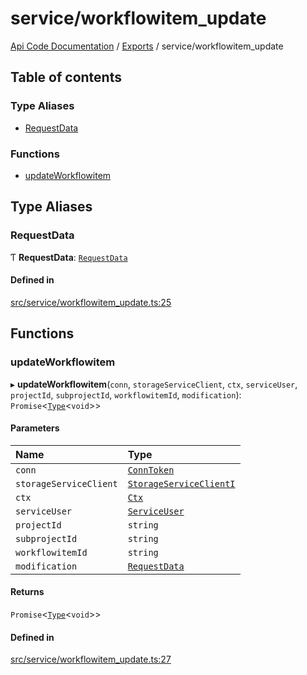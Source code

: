 # service/workflowitem\_update
 
[Api Code Documentation](../README.md) / [Exports](../modules.md) / service/workflowitem\_update

## Table of contents

### Type Aliases

- [RequestData](service_workflowitem_update.md#requestdata)

### Functions

- [updateWorkflowitem](service_workflowitem_update.md#updateworkflowitem)

## Type Aliases

### RequestData

Ƭ **RequestData**: [`RequestData`](../interfaces/service_domain_workflow_workflowitem_update.RequestData.md)

#### Defined in

[src/service/workflowitem_update.ts:25](https://github.com/openkfw/TruBudget/blob/aca360d/api/src/service/workflowitem_update.ts#L25)

## Functions

### updateWorkflowitem

▸ **updateWorkflowitem**(`conn`, `storageServiceClient`, `ctx`, `serviceUser`, `projectId`, `subprojectId`, `workflowitemId`, `modification`): `Promise`<[`Type`](result.md#type)<`void`\>\>

#### Parameters

| Name | Type |
| :------ | :------ |
| `conn` | [`ConnToken`](service_conn.md#conntoken) |
| `storageServiceClient` | [`StorageServiceClientI`](../interfaces/service_Client_storage_service_h.StorageServiceClientI.md) |
| `ctx` | [`Ctx`](../interfaces/lib_ctx.Ctx.md) |
| `serviceUser` | [`ServiceUser`](../interfaces/service_domain_organization_service_user.ServiceUser.md) |
| `projectId` | `string` |
| `subprojectId` | `string` |
| `workflowitemId` | `string` |
| `modification` | [`RequestData`](../interfaces/service_domain_workflow_workflowitem_update.RequestData.md) |

#### Returns

`Promise`<[`Type`](result.md#type)<`void`\>\>

#### Defined in

[src/service/workflowitem_update.ts:27](https://github.com/openkfw/TruBudget/blob/aca360d/api/src/service/workflowitem_update.ts#L27)
